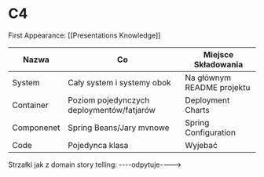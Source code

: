 # C4

First Appearance: [[Presentations Knowledge]]

| Nazwa      | Co                                        | Miejsce Składowania        |
|------------|-------------------------------------------|----------------------------|
| System     | Cały system i systemy obok                | Na głównym README projektu |
| Container  | Poziom pojedynczych deploymentów/fatjarów | Deployment Charts          |
| Componenet | Spring Beans/Jary mvnowe                  | Spring Configuration       |
| Code       | Pojedynca klasa                           | Wyjebać                    |

Strzałki jak z domain story telling:
----odpytuje---->
